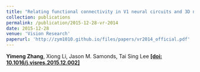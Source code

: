 ```yaml
---
title: "Relating functional connectivity in V1 neural circuits and 3D natural scenes using Boltzmann machines"
collection: publications
permalink: /publication/2015-12-28-vr-2014
date: 2015-12-28
venue: 'Vision Research'
paperurl: 'http://zym1010.github.io/files/papers/vr2014_official.pdf'
---
```


**Yimeng Zhang**, Xiong Li, Jason M. Samonds, Tai Sing Lee [**\[doi: 10.1016/j.visres.2015.12.002\]**](https://doi.org/10.1016/j.visres.2015.12.002)
